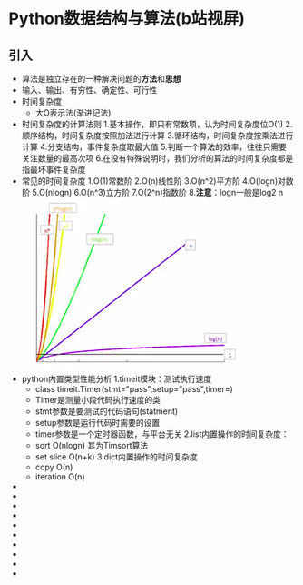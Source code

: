 # Python数据结构与算法(b站视屏)
## 引入
* 算法是独立存在的一种解决问题的**方法**和**思想**
* 输入、输出、有穷性、确定性、可行性
* 时间复杂度
  * 大O表示法(渐进记法)
* 时间复杂度的计算法则
  1.基本操作，即只有常数项，认为时间复杂度位O(1)
  2.顺序结构，时间复杂度按照加法进行计算
  3.循环结构，时间复杂度按乘法进行计算
  4.分支结构，事件复杂度取最大值
  5.判断一个算法的效率，往往只需要关注数量的最高次项
  6.在没有特殊说明时，我们分析的算法的时间复杂度都是指最坏事件复杂度
* 常见的时间复杂度
  1.O(1)常数阶
  2.O(n)线性阶
  3.O(n^2)平方阶
  4.O(logn)对数阶
  5.O(nlogn)
  6.O(n^3)立方阶
  7.O(2^n)指数阶
  8.**注意**：logn一般是log2 n
  ![函数图](./images/01.png) 
* python内置类型性能分析
  1.timeit模块：测试执行速度
    * class timeit.Timer(stmt="pass",setup="pass",timer=<timer function>)
    * Timer是测量小段代码执行速度的类
    * stmt参数是要测试的代码语句(statment)
    * setup参数是运行代码时需要的设置
    * timer参数是一个定时器函数，与平台无关
  2.list内置操作的时间复杂度：
    * sort  O(nlogn) 其为Timsort算法
    * set slice  O(n+k)
  3.dict内置操作的时间复杂度
    * copy  O(n)
    * iteration  O(n)
* 
* 
* 
* 
* 
* 
* 
* 
* 
* 

































 